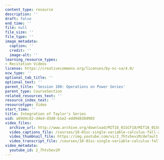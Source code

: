 ```yaml
---
content_type: resource
description: ''
draft: false
end_time: ''
file: null
file_size: ''
file_type: ''
image_metadata:
  caption: ''
  credit: ''
  image-alt: ''
learning_resource_types:
- Recitation Videos
license: https://creativecommons.org/licenses/by-nc-sa/4.0/
ocw_type: ''
optional_tab_title: ''
optional_text: ''
parent_title: 'Session 100: Operations on Power Series'
parent_type: CourseSection
related_resources_text: ''
resource_index_text: ''
resourcetype: Video
start_time: ''
title: Integration of Taylor's Series
uid: a69d4c82-d4ed-d3d0-b1e2-edd9d830d903
video_files:
  archive_url: http://www.archive.org/download/MIT18_01SCF10/MIT18_01SCF10Rec_82_300k.mp4
  video_captions_file: /courses/18-01sc-single-variable-calculus-fall-2010/16ed865921515472a9c6192242d918e7_2_7htv5eviM.vtt
  video_thumbnail_file: https://img.youtube.com/vi/2_7htv5eviM/default.jpg
  video_transcript_file: /courses/18-01sc-single-variable-calculus-fall-2010/54a2eb3b68a44137647e8568911ad3d3_2_7htv5eviM.pdf
video_metadata:
  youtube_id: 2_7htv5eviM
---
```


